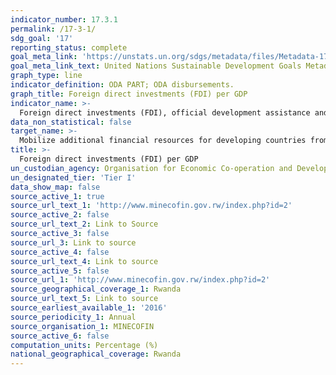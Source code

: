```yaml
---
indicator_number: 17.3.1
permalink: /17-3-1/
sdg_goal: '17'
reporting_status: complete
goal_meta_link: 'https://unstats.un.org/sdgs/metadata/files/Metadata-17-03-01.pdf'
goal_meta_link_text: United Nations Sustainable Development Goals Metadata (pdf 894kB)
graph_type: line
indicator_definition: ODA PART; ODA disbursements. 
graph_title: Foreign direct investments (FDI) per GDP
indicator_name: >-
  Foreign direct investments (FDI), official development assistance and South-South Cooperation as a proportion of total domestic budget
data_non_statistical: false
target_name: >-
  Mobilize additional financial resources for developing countries from multiple sources
title: >-
  Foreign direct investments (FDI) per GDP
un_custodian_agency: Organisation for Economic Co-operation and Development (OECD)
un_designated_tier: 'Tier I'
data_show_map: false
source_active_1: true
source_url_text_1: 'http://www.minecofin.gov.rw/index.php?id=2'
source_active_2: false
source_url_text_2: Link to Source
source_active_3: false
source_url_3: Link to source
source_active_4: false
source_url_text_4: Link to source
source_active_5: false
source_url_1: 'http://www.minecofin.gov.rw/index.php?id=2'
source_geographical_coverage_1: Rwanda
source_url_text_5: Link to source
source_earliest_available_1: '2016'
source_periodicity_1: Annual
source_organisation_1: MINECOFIN
source_active_6: false
computation_units: Percentage (%)
national_geographical_coverage: Rwanda
---
```

